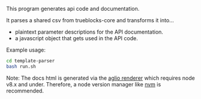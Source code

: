 This program generates api code and documentation.

It parses a shared csv from trueblocks-core and transforms it into...

- plaintext parameter descriptions for the API documentation.
- a javascript object that gets used in the API code.

Example usage:

```sh
cd template-parser
bash run.sh
```

Note: The docs html is generated via the [aglio renderer](https://github.com/danielgtaylor/aglio) which requires node v8.x and under. Therefore, a node version manager like [nvm](https://github.com/nvm-sh/nvm) is recommended. 
